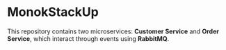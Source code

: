 # MonokStackUp

This repository contains two microservices: **Customer Service** and **Order Service**, which interact through events using **RabbitMQ**.
